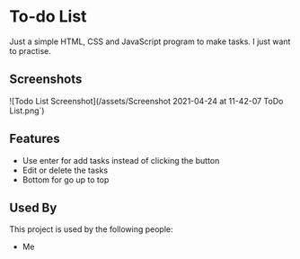 
# To-do List

Just a simple HTML, CSS and JavaScript program to make tasks.
I just want to practise.



## Screenshots

![Todo List Screenshot](/assets/Screenshot 2021-04-24 at 11-42-07 ToDo List.png`)

  
## Features

- Use enter for add tasks instead of clicking the button
- Edit or delete the tasks
- Bottom for go up to top

  
## Used By

This project is used by the following people:

- Me


  